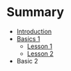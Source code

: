 # Summary

* [Introduction](README.md)
* [Basics 1](chapter1.md)
  * [Lesson 1](chapter1.md)
  * [Lesson 2](lesson-2.md)
* Basic 2

